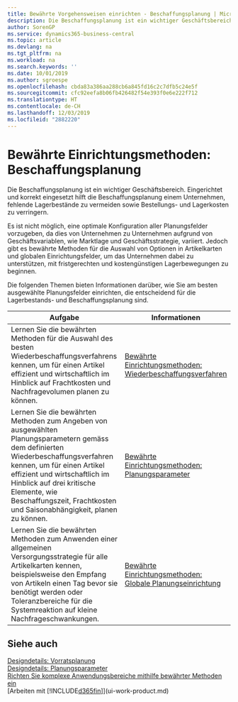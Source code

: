 ```yaml
---
title: Bewährte Vorgehensweisen einrichten - Beschaffungsplanung | Microsoft Docs
description: Die Beschaffungsplanung ist ein wichtiger Geschäftsbereich. Eingerichtet und korrekt eingesetzt hilft die Beschaffungsplanung einem Unternehmen, fehlende Lagerbestände zu vermeiden sowie Bestellungs- und Lagerkosten zu verringern.
author: SorenGP
ms.service: dynamics365-business-central
ms.topic: article
ms.devlang: na
ms.tgt_pltfrm: na
ms.workload: na
ms.search.keywords: ''
ms.date: 10/01/2019
ms.author: sgroespe
ms.openlocfilehash: cbda83a386aa288cb6a845fd16c2c7dfb5c24e5f
ms.sourcegitcommit: cfc92eefa8b06fb426482f54e393f0e6e222f712
ms.translationtype: HT
ms.contentlocale: de-CH
ms.lasthandoff: 12/03/2019
ms.locfileid: "2882220"
---
```

# <a name="setup-best-practices-supply-planning"></a>Bewährte Einrichtungsmethoden: Beschaffungsplanung
Die Beschaffungsplanung ist ein wichtiger Geschäftsbereich. Eingerichtet und korrekt eingesetzt hilft die Beschaffungsplanung einem Unternehmen, fehlende Lagerbestände zu vermeiden sowie Bestellungs- und Lagerkosten zu verringern.  

 Es ist nicht möglich, eine optimale Konfiguration aller Planungsfelder vorzugeben, da dies von Unternehmen zu Unternehmen aufgrund von Geschäftsvariablen, wie Marktlage und Geschäftsstrategie, variiert. Jedoch gibt es bewährte Methoden für die Auswahl von Optionen in Artikelkarten und globalen Einrichtungsfelder, um das Unternehmen dabei zu unterstützen, mit fristgerechten und kostengünstigen Lagerbewegungen zu beginnen.  

 Die folgenden Themen bieten Informationen darüber, wie Sie am besten ausgewählte Planungsfelder einrichten, die entscheidend für die Lagerbestands- und Beschaffungsplanung sind.  

|**Aufgabe**|**Informationen**|  
|------------|-------------|  
|Lernen Sie die bewährten Methoden für die Auswahl des besten Wiederbeschaffungsverfahrens kennen, um für einen Artikel effizient und wirtschaftlich im Hinblick auf Frachtkosten und Nachfragevolumen planen zu können.|[Bewährte Einrichtungsmethoden: Wiederbeschaffungsverfahren](setup-best-practices-reordering-policies.md)|  
|Lernen Sie die bewährten Methoden zum Angeben von ausgewählten Planungsparametern gemäss dem definierten Wiederbeschaffungsverfahren kennen, um für einen Artikel effizient und wirtschaftlich im Hinblick auf drei kritische Elemente, wie Beschaffungszeit, Frachtkosten und Saisonabhängigkeit, planen zu können.|[Bewährte Einrichtungsmethoden: Planungsparameter](setup-best-practices-planning-parameters.md)|  
|Lernen Sie die bewährten Methoden zum Anwenden einer allgemeinen Versorgungsstrategie für alle Artikelkarten kennen, beispielsweise den Empfang von Artikeln einen Tag bevor sie benötigt werden oder Toleranzbereiche für die Systemreaktion auf kleine Nachfrageschwankungen.|[Bewährte Einrichtungsmethoden: Globale Planungseinrichtung](setup-best-practices-global-planning-setup.md)|  

## <a name="see-also"></a>Siehe auch  
 [Designdetails: Vorratsplanung](design-details-supply-planning.md)   
 [Designdetails: Planungsparameter](design-details-planning-parameters.md)   
 [Richten Sie komplexe Anwendungsbereiche mithilfe bewährter Methoden ein](set-up-complex-application-areas-using-best-practices.md)  
 [Arbeiten mit [!INCLUDE[d365fin](includes/d365fin_md.md)]](ui-work-product.md)
